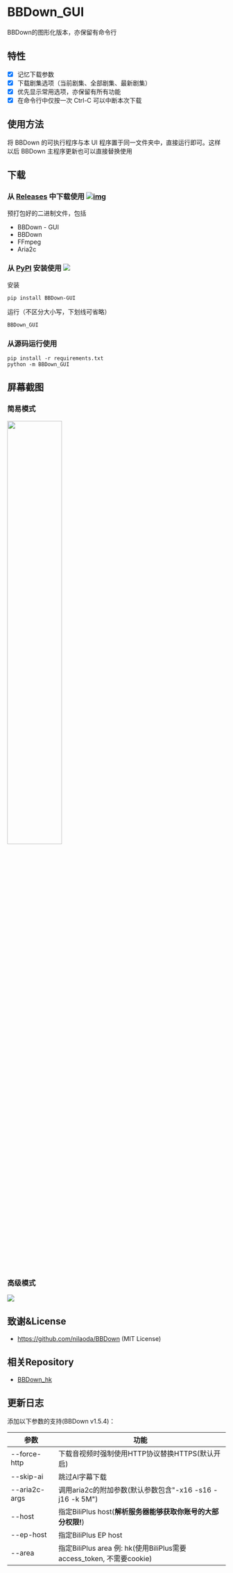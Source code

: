 # BBDown_GUI
BBDown的图形化版本，亦保留有命令行

## 特性

- [x] 记忆下载参数
- [x] 下载剧集选项（当前剧集、全部剧集、最新剧集）
- [x] 优先显示常用选项，亦保留有所有功能
- [x] 在命令行中仅按一次 Ctrl-C 可以中断本次下载

## 使用方法

将 BBDown 的可执行程序与本 UI 程序置于同一文件夹中，直接运行即可。这样以后 BBDown 主程序更新也可以直接替换使用

## 下载

### 从 [Releases](https://github.com/1299172402/BBDown_GUI/releases) 中下载使用 [![img](https://img.shields.io/github/v/release/1299172402/BBDown_GUI?label=%E7%89%88%E6%9C%AC)](https://github.com/1299172402/BBDown_GUI/releases) 

预打包好的二进制文件，包括
- BBDown - GUI
- BBDown
- FFmpeg
- Aria2c

### 从 [PyPI](https://pypi.org/project/BBDown-GUI/) 安装使用  [![](https://img.shields.io/pypi/v/BBDown_GUI)](https://pypi.org/project/BBDown-GUI/) 

安装

```
pip install BBDown-GUI
```

运行（不区分大小写，下划线可省略）
```
BBDown_GUI
```

### 从源码运行使用
```
pip install -r requirements.txt
python -m BBDown_GUI
```

## 屏幕截图

### 简易模式

<img src="https://user-images.githubusercontent.com/29673994/169644975-066c4ac5-7fb1-4361-8c62-bb1e5aba4381.png" height="50%" width="50%" >

### 高级模式

<img src="https://user-images.githubusercontent.com/29673994/200099369-51250aa4-bd7f-4547-864c-f552143adcc1.png">


## 致谢&License

 - https://github.com/nilaoda/BBDown (MIT License)

## 相关Repository

 - [BBDown_hk](https://github.com/1299172402/BBDown_hk)

## 更新日志

添加以下参数的支持(BBDown v1.5.4)：

| 参数                        | 功能                                                         |
| --------------------------- | ------------------------------------------------------------ |
| --force-http                | 下载音视频时强制使用HTTP协议替换HTTPS(默认开启)              |
| --skip-ai                   | 跳过AI字幕下载                                               |
| --aria2c-args <aria2c-args> | 调用aria2c的附加参数(默认参数包含"-x16 -s16 -j16 -k 5M") |
| --host <host>               | 指定BiliPlus host(**解析服务器能够获取你账号的大部分权限!**)     |
| --ep-host <ep-host>         | 指定BiliPlus EP host                                         |
| --area <area>               | 指定BiliPlus area 例: hk(使用BiliPlus需要access_token, 不需要cookie) |

<!-- | [未添加]--bandwith-ascending        | 比特率升序(最小体积优先)                                     | -->


